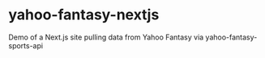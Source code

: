 # yahoo-fantasy-nextjs
Demo of a Next.js site pulling data from Yahoo Fantasy via yahoo-fantasy-sports-api
